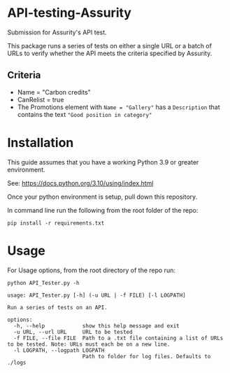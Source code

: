 # API-testing-Assurity
Submission for Assurity's API test.

This package runs a series of tests on either a single URL or a batch of URLs to verify whether the API meets the criteria specified by Assurity.

## Criteria


- Name = "Carbon credits"
- CanRelist = true
- The Promotions element with ``Name = "Gallery"`` has a ``Description`` that contains the text ``"Good position in category"``



# Installation
This guide assumes that you have a working Python 3.9 or greater environment.

See: https://docs.python.org/3.10/using/index.html

Once your python environment is setup, pull down this repository.

In command line run the following from the root folder of the repo:

``pip install -r requirements.txt``


# Usage

For Usage options, from the root directory of the repo run:

``python API_Tester.py -h``

```
usage: API_Tester.py [-h] (-u URL | -f FILE) [-l LOGPATH]

Run a series of tests on an API.

options:
  -h, --help            show this help message and exit
  -u URL, --url URL     URL to be tested
  -f FILE, --file FILE  Path to a .txt file containing a list of URLs to be tested. Note: URLs must each be on a new line.
  -l LOGPATH, --logpath LOGPATH
                        Path to folder for log files. Defaults to ./logs
```